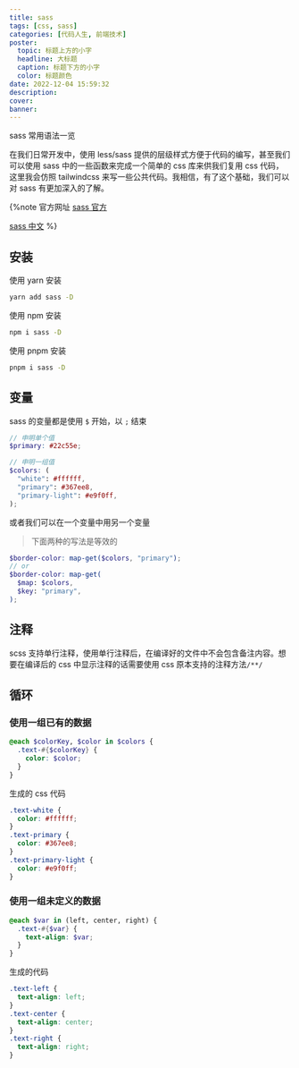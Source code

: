```yaml
---
title: sass
tags: [css, sass]
categories: [代码人生, 前端技术]
poster:
  topic: 标题上方的小字
  headline: 大标题
  caption: 标题下方的小字
  color: 标题颜色
date: 2022-12-04 15:59:32
description:
cover:
banner:
---
```


sass 常用语法一览

<!-- more -->

在我们日常开发中，使用 less/sass 提供的层级样式方便于代码的编写，甚至我们可以使用 sass 中的一些函数来完成一个简单的 css 库来供我们复用 css 代码，这里我会仿照 tailwindcss 来写一些公共代码。我相信，有了这个基础，我们可以对 sass 有更加深入的了解。

{%note 官方网址
[sass 官方](https://sass-lang.com/)

[sass 中文](https://www.sass.hk/)
%}

## 安装

使用 yarn 安装

```sh
yarn add sass -D
```

使用 npm 安装

```sh
npm i sass -D
```

使用 pnpm 安装

```sh
pnpm i sass -D
```

## 变量

sass 的变量都是使用 `$` 开始，以 `;` 结束

```scss
// 申明单个值
$primary: #22c55e;

// 申明一组值
$colors: (
  "white": #ffffff,
  "primary": #367ee8,
  "primary-light": #e9f0ff,
);
```

或者我们可以在一个变量中用另一个变量

> 下面两种的写法是等效的

```scss
$border-color: map-get($colors, "primary");
// or
$border-color: map-get(
  $map: $colors,
  $key: "primary",
);
```

## 注释

scss 支持单行注释，使用单行注释后，在编译好的文件中不会包含备注内容。想要在编译后的 css 中显示注释的话需要使用 css 原本支持的注释方法`/**/`

## 循环

### 使用一组已有的数据

```scss
@each $colorKey, $color in $colors {
  .text-#{$colorKey} {
    color: $color;
  }
}
```

生成的 css 代码

```css
.text-white {
  color: #ffffff;
}
.text-primary {
  color: #367ee8;
}
.text-primary-light {
  color: #e9f0ff;
}
```

### 使用一组未定义的数据

```scss
@each $var in (left, center, right) {
  .text-#{$var} {
    text-align: $var;
  }
}
```

生成的代码

```css
.text-left {
  text-align: left;
}
.text-center {
  text-align: center;
}
.text-right {
  text-align: right;
}
```
